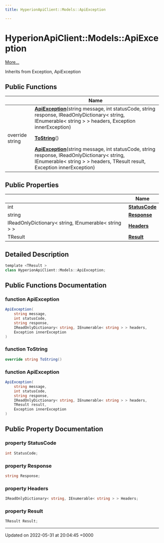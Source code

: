 ```yaml
---
title: HyperionApiClient::Models::ApiException

---
```


# HyperionApiClient::Models::ApiException



 [More...](#detailed-description)

Inherits from Exception, ApiException

## Public Functions

|                | Name           |
| -------------- | -------------- |
| | **[ApiException](/Classes/class_hyperion_api_client_1_1_models_1_1_api_exception.md#function-apiexception)**(string message, int statusCode, string response, IReadOnlyDictionary< string, IEnumerable< string > > headers, Exception innerException) |
| override string | **[ToString](/Classes/class_hyperion_api_client_1_1_models_1_1_api_exception.md#function-tostring)**() |
| | **[ApiException](/Classes/class_hyperion_api_client_1_1_models_1_1_api_exception.md#function-apiexception)**(string message, int statusCode, string response, IReadOnlyDictionary< string, IEnumerable< string > > headers, TResult result, Exception innerException) |

## Public Properties

|                | Name           |
| -------------- | -------------- |
| int | **[StatusCode](/Classes/class_hyperion_api_client_1_1_models_1_1_api_exception.md#property-statuscode)**  |
| string | **[Response](/Classes/class_hyperion_api_client_1_1_models_1_1_api_exception.md#property-response)**  |
| IReadOnlyDictionary< string, IEnumerable< string > > | **[Headers](/Classes/class_hyperion_api_client_1_1_models_1_1_api_exception.md#property-headers)**  |
| TResult | **[Result](/Classes/class_hyperion_api_client_1_1_models_1_1_api_exception.md#property-result)**  |

## Detailed Description

```csharp
template <TResult >
class HyperionApiClient::Models::ApiException;
```

## Public Functions Documentation

### function ApiException

```csharp
ApiException(
    string message,
    int statusCode,
    string response,
    IReadOnlyDictionary< string, IEnumerable< string > > headers,
    Exception innerException
)
```


### function ToString

```csharp
override string ToString()
```


### function ApiException

```csharp
ApiException(
    string message,
    int statusCode,
    string response,
    IReadOnlyDictionary< string, IEnumerable< string > > headers,
    TResult result,
    Exception innerException
)
```


## Public Property Documentation

### property StatusCode

```csharp
int StatusCode;
```


### property Response

```csharp
string Response;
```


### property Headers

```csharp
IReadOnlyDictionary< string, IEnumerable< string > > Headers;
```


### property Result

```csharp
TResult Result;
```


-------------------------------

Updated on 2022-05-31 at 20:04:45 +0000